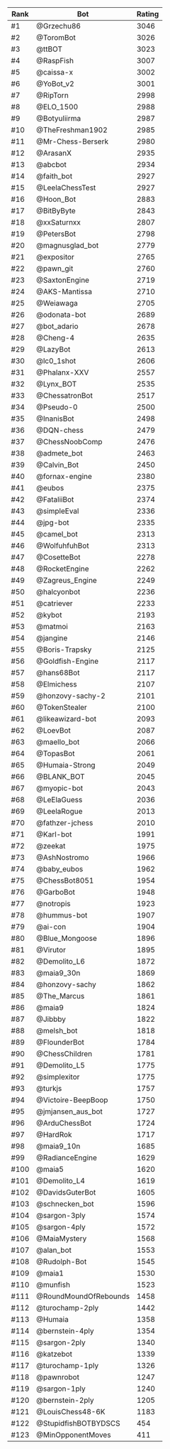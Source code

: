 Rank|Bot|Rating
---|---|---
#1|@Grzechu86|3046
#2|@ToromBot|3026
#3|@ttBOT|3023
#4|@RaspFish|3007
#5|@caissa-x|3002
#6|@YoBot_v2|3001
#7|@RipTorn|2998
#8|@ELO_1500|2988
#9|@Botyuliirma|2987
#10|@TheFreshman1902|2985
#11|@Mr-Chess-Berserk|2980
#12|@ArasanX|2935
#13|@abcbot|2934
#14|@faith_bot|2927
#15|@LeelaChessTest|2927
#16|@Hoon_Bot|2883
#17|@BitByByte|2843
#18|@xxSaturnxx|2807
#19|@PetersBot|2798
#20|@magnusglad_bot|2779
#21|@expositor|2765
#22|@pawn_git|2760
#23|@SaxtonEngine|2719
#24|@AKS-Mantissa|2710
#25|@Weiawaga|2705
#26|@odonata-bot|2689
#27|@bot_adario|2678
#28|@Cheng-4|2635
#29|@LazyBot|2613
#30|@lc0_1shot|2606
#31|@Phalanx-XXV|2557
#32|@Lynx_BOT|2535
#33|@ChessatronBot|2517
#34|@Pseudo-0|2500
#35|@InanisBot|2498
#36|@DQN-chess|2479
#37|@ChessNoobComp|2476
#38|@admete_bot|2463
#39|@Calvin_Bot|2450
#40|@fornax-engine|2380
#41|@eubos|2375
#42|@FataliiBot|2374
#43|@simpleEval|2336
#44|@jpg-bot|2335
#45|@camel_bot|2313
#46|@WolfuhfuhBot|2313
#47|@CosetteBot|2278
#48|@RocketEngine|2262
#49|@Zagreus_Engine|2249
#50|@halcyonbot|2236
#51|@catriever|2233
#52|@kybot|2193
#53|@matmoi|2163
#54|@jangine|2146
#55|@Boris-Trapsky|2125
#56|@Goldfish-Engine|2117
#57|@hans68Bot|2117
#58|@Elmichess|2107
#59|@honzovy-sachy-2|2101
#60|@TokenStealer|2100
#61|@likeawizard-bot|2093
#62|@LoevBot|2087
#63|@maello_bot|2066
#64|@TopasBot|2061
#65|@Humaia-Strong|2049
#66|@BLANK_BOT|2045
#67|@myopic-bot|2043
#68|@LeElaGuess|2036
#69|@LeelaRogue|2013
#70|@fathzer-jchess|2010
#71|@Karl-bot|1991
#72|@zeekat|1975
#73|@AshNostromo|1966
#74|@baby_eubos|1962
#75|@ChessBot8051|1954
#76|@GarboBot|1948
#77|@notropis|1923
#78|@hummus-bot|1907
#79|@ai-con|1904
#80|@Blue_Mongoose|1896
#81|@Virutor|1895
#82|@Demolito_L6|1872
#83|@maia9_30n|1869
#84|@honzovy-sachy|1862
#85|@The_Marcus|1861
#86|@maia9|1824
#87|@Jibbby|1822
#88|@melsh_bot|1818
#89|@FlounderBot|1784
#90|@ChessChildren|1781
#91|@Demolito_L5|1775
#92|@simplexitor|1775
#93|@turkjs|1757
#94|@Victoire-BeepBoop|1750
#95|@jmjansen_aus_bot|1727
#96|@ArduChessBot|1724
#97|@HardRok|1717
#98|@maia9_10n|1685
#99|@RadianceEngine|1629
#100|@maia5|1620
#101|@Demolito_L4|1619
#102|@DavidsGuterBot|1605
#103|@schnecken_bot|1596
#104|@sargon-3ply|1574
#105|@sargon-4ply|1572
#106|@MaiaMystery|1568
#107|@alan_bot|1553
#108|@Rudolph-Bot|1545
#109|@maia1|1530
#110|@munfish|1523
#111|@RoundMoundOfRebounds|1458
#112|@turochamp-2ply|1442
#113|@Humaia|1358
#114|@bernstein-4ply|1354
#115|@sargon-2ply|1340
#116|@katzebot|1339
#117|@turochamp-1ply|1326
#118|@pawnrobot|1247
#119|@sargon-1ply|1240
#120|@bernstein-2ply|1205
#121|@LouisChess48-6K|1183
#122|@StupidfishBOTBYDSCS|454
#123|@MinOpponentMoves|411
